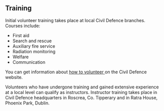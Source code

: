 ##  Training

Initial volunteer training takes place at local Civil Defence branches.
Courses include:

  * First aid 
  * Search and rescue 
  * Auxiliary fire service 
  * Radiation monitoring 
  * Welfare 
  * Communication 

You can get information about [ how to volunteer
](https://www.civildefence.ie/join/) on the Civil Defence website.

Volunteers who have undergone training and gained extensive experience at a
local level can qualify as instructors. Instructor training takes place in
Civil Defence headquarters in Roscrea, Co. Tipperary and in Ratra House,
Phoenix Park, Dublin.
